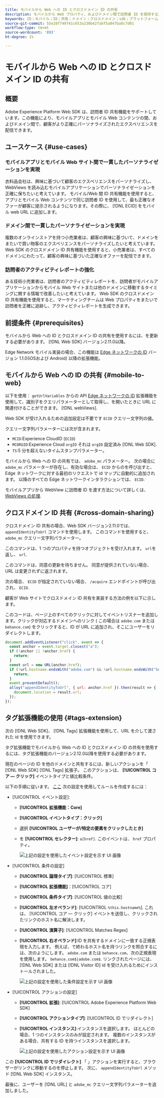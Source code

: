 ```yaml
---
title: モバイルから Web への ID とクロスドメイン ID の共有
description: モバイルから Web プロパティ、およびドメイン間で訪問者 ID を保持する方法を説明します。
keywords: ID；モバイル；ID；共有；ドメイン；クロスドメイン；sdk；プラットフォーム；
source-git-commit: 55e28f749741c653a230b42fabf5a047ba8c7d01
workflow-type: tm+mt
source-wordcount: '893'
ht-degree: 1%

---
```



# モバイルから Web への ID とクロスドメイン ID の共有

## 概要

Adobe Experience Platform Web SDK は、訪問者 ID 共有機能をサポートしています。この機能により、モバイルアプリとモバイル Web コンテンツの間、およびドメイン間で、顧客がより正確にパーソナライズされたエクスペリエンスを配信できます。

## ユースケース {#use-cases}

### モバイルアプリとモバイル Web サイト間で一貫したパーソナライゼーションを実現

衣料品会社は、興味に基づいて顧客のエクスペリエンスをパーソナライズし、WebViews を読み込むモバイルアプリケーションでパーソナライゼーションを正確に保ちたいと考えています。 モバイル/Web 間 ID 共有機能を使用すると、アプリとモバイル Web コンテンツで同じ訪問者 ID を使用して、最も正確なオファーが顧客に提示されるようになります。その際に、 [!DNL ECID] をモバイル web URL に追加します。

### ドメイン間で一貫したパーソナライゼーションを実現

複数のオンラインストアを持つ小売業者は、顧客の興味に基づいて、ドメインをまたいで買い物客のエクスペリエンスをパーソナライズしたいと考えています。 Web SDK のクロスドメイン ID 共有機能を使用すると、小売業者は、すべてのドメインにわたって、顧客の興味に基づいた正確なオファーを配信できます。

### 訪問者のアクティビティレポートの強化

ある技術小売業者は、訪問者のアクティビティレポートを、訪問者がモバイルアプリケーションからモバイル Web サイトまたは他のドメインに移動するタイミングに関する情報で改善したいと考えています。 Web SDK のクロスドメイン ID 共有機能を使用すると、マーケティングチームは Web プロパティをまたいで訪問者を正確に追跡し、アクティビティレポートを生成できます。

## 前提条件 {#prerequisites}

モバイルから Web への ID とクロスドメイン ID の共有を使用するには、を更新する必要があります。 [!DNL Web SDK] バージョン2.11.0以降。

Edge Network モバイル実装の場合、この機能は [Edge ネットワークの ID](https://aep-sdks.gitbook.io/docs/foundation-extensions/identity-for-edge-network) バージョン 1.1.0(iOSおよび Android) 以降の拡張機能。

## モバイルから Web への ID の共有 {#mobile-to-web}

以下を使用： `getUrlVariables` からの API [Edge ネットワークの ID](https://aep-sdks.gitbook.io/docs/foundation-extensions/identity-for-edge-network/api-reference#geturlvariables) 拡張機能を使用して、識別子をクエリパラメーターとして取得し、を開いたときに URL に関連付けることができます。 [!DNL webViews].

Web SDK が受け入れるための追加設定は不要です `ECID` クエリー文字列の値。

クエリー文字列パラメーターには次が含まれます。

* `MCID`:Experience CloudID (`ECID`)
* `MCORGID`:Experience Cloud `orgID` それは `orgID` 設定済み [!DNL Web SDK].
* `TS`:5 分を超えないタイムスタンプパラメーター。


モバイルから Web への ID の共有では、 `adobe_mc` パラメーター。 次の場合に `adobe_mc` パラメーターが存在し、有効な場合は、 `ECID` からのを呼び出すと、Edge ネットワークに対する最初のリクエストで id マップに自動的に追加されます。 以降のすべての Edge ネットワークインタラクションでは、 `ECID`.

モバイルアプリから WebView に訪問者 ID を渡す方法について詳しくは、 [WebViews の処理](https://experienceleague.adobe.com/docs/platform-learn/implement-mobile-sdk/app-implementation/web-views.html#implementation).

## クロスドメイン ID 共有 {#cross-domain-sharing}

クロスドメイン ID 共有の場合、Web SDK バージョン2.11.0では、 `appendIdentityToUrl` コマンドを使用します。 このコマンドを使用すると、 `adobe_mc` クエリー文字列パラメーター。

このコマンドは、1 つのプロパティを持つオブジェクトを受け入れます。 `url`を返し、 `url`.

このコマンドは、同意の更新を待ちません。 同意が提供されていない場合、URL は変更されずに返されます。

次の場合、 `ECID` が指定されていない場合、 `/acquire` エンドポイントが呼び出され、 `ECID`.

顧客が Web サイトでクロスドメイン ID 共有を実装する方法の例を以下に示します。

このコードは、ページ上のすべてのクリックに対してイベントリスナーを追加します。クリックが対応するドメインへのリンク ( この場合は `adobe.com` または `behance.com`) をクリックすると、ID が URL に追加され、そこにユーザーをリダイレクトします。

```js
document.addEventListener("click", event => {
  const anchor = event.target.closest("a");
  if (!anchor || !anchor.href) {
    return;
  }
  const url = new URL(anchor.href);
  if (!url.hostname.endsWith("adobe.com") && !url.hostname.endsWith("behance.com")) {
    return;
  }
  event.preventDefault();
  alloy("appendIdentityToUrl", { url: anchor.href }).then(result => {
    document.location = result.url;
  });
});
```

## タグ拡張機能の使用 {#tags-extension}

次の [!DNL Web SDK]、 [!DNL Tags] 拡張機能を使用して、URL を介して渡された id を使用できます。

タグ拡張機能でモバイルから Web への ID とクロスドメイン ID の共有を使用するには、タグ拡張機能のバージョン2.12.0以降を使用する必要があります。

現在のページの ID を他のドメインと共有するには、新しいアクションを「 [!DNL Web SDK] [!DNL Tags] 拡張子。 このアクションは、 **[!UICONTROL コア — クリック]** イベントタイプと値比較条件。

以下の手順に従います。 [ここ](../../tags/ui/managing-resources/rules.md) 次の設定を使用してルールを作成するには：

* [!UICONTROL イベント設定]:
   * **[!UICONTROL 拡張機能：Core]**
   * **[!UICONTROL イベントタイプ：クリック]**
   * 選択 **[!UICONTROL ユーザーが/特定の要素をクリックしたとき]**
   * を **[!UICONTROL セレクター]**: `a[href]`. このイベントは、 `href` プロパティ。

      ![上記の設定を使用したイベント設定を示す UI 画像](assets/id-sharing-event-configuration.png)

* [!UICONTROL 条件の設定]
   * **[!UICONTROL 論理タイプ]**: [!UICONTROL 標準]
   * **[!UICONTROL 拡張機能]**：[!UICONTROL コア]
   * **[!UICONTROL 条件タイプ]**: [!UICONTROL 値の比較]
   * **[!UICONTROL 左オペランド]**: [!UICONTROL `%this.hostname%`]. これは、 [!UICONTROL コア — クリック] イベントを送信し、クリックされたリンクのホスト名に解決します。
   * **[!UICONTROL 演算子]**: [!UICONTROL Matches Regex]
   * **[!UICONTROL 右オペランド]**:ID を共有するドメインに一致する正規表現を入力します。 例えば、で終わるホスト名を持つリンクを照合するには、次のようにします。 `adobe.com` または `behance.com`、次の正規表現を使用します。 `behance.com$|adobe.com$`. リンクされたページには、 [!DNL Web SDK] または [!DNL Visitor ID] id を受け入れるためにインストールされました。

      ![上記の設定を使用した条件設定を示す UI 画像](assets/id-sharing-condition-configuration.png)

* [!UICONTROL アクションの設定]
   * **[!UICONTROL 拡張]**: [!UICONTROL Adobe Experience Platform Web SDK]
   * **[!UICONTROL アクションタイプ]**: [!UICONTROL ID でリダイレクト]
   * **[!UICONTROL インスタンス]**:インスタンスを選択します。 ほとんどの場合、1 つのインスタンスのみが設定されます。 複数のインスタンスがある場合、共有する ID を持つインスタンスを選択します。

      ![上記の設定を使用したアクション設定を示す UI 画像](assets/id-sharing-action-configuration.png)

この **[!UICONTROL ID でリダイレクト]** 「 」アクションを実行すると、ブラウザーがリンクに移動するのを停止します。 次に、 `appendIdentityToUrl` メソッド [!DNL Web SDK] インスタンス。

最後に、ユーザーを [!DNL URL] と `adobe_mc` クエリー文字列パラメーターを追加しました。
